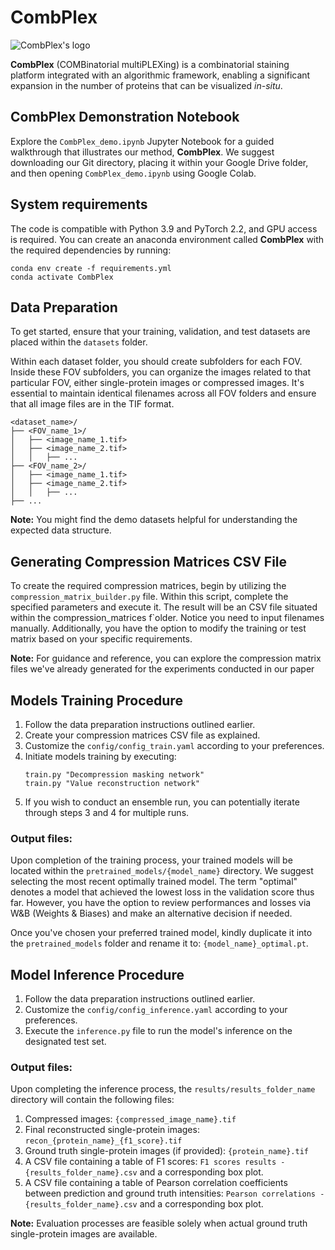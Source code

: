 # CombPlex

![CombPlex's logo](https://github.com/liorbensha/Combplex/assets/89635508/8f2ff95d-770d-4faa-8724-abfb464369da)

**CombPlex** (COMBinatorial multiPLEXing) is a combinatorial staining platform integrated with an algorithmic framework, enabling a significant expansion in the number of proteins that can be visualized *in-situ*.

## CombPlex Demonstration Notebook
Explore the `CombPlex_demo.ipynb` Jupyter Notebook for a guided walkthrough that illustrates our method, **CombPlex**. We suggest downloading our Git directory, placing it within your Google Drive folder, and then opening `CombPlex_demo.ipynb` using Google Colab.

## System requirements
The code is compatible with Python 3.9 and PyTorch 2.2, and GPU access is required.
You can create an anaconda environment called **CombPlex** with the required dependencies by running:
```
conda env create -f requirements.yml
conda activate CombPlex
```

## Data Preparation
To get started, ensure that your training, validation, and test datasets are placed within the `datasets` folder.

Within each dataset folder, you should create subfolders for each FOV. Inside these FOV subfolders, you can organize the images related to that particular FOV, either single-protein images or compressed images. It's essential to maintain identical filenames across all FOV folders and ensure that all image files are in the TIF format.
```
<dataset_name>/
├── <FOV_name_1>/
│   ├── <image_name_1.tif>
│   ├── <image_name_2.tif>
│   │   ├── ...
├── <FOV_name_2>/
│   ├── <image_name_1.tif>
│   ├── <image_name_2.tif>
│   │   ├── ...
├── ...
```
**Note:** You might find the demo datasets helpful for understanding the expected data structure.

## Generating Compression Matrices CSV File
To create the required compression matrices, begin by utilizing the `compression_matrix_builder.py` file. Within this script, complete the specified parameters and execute it. The result will be an CSV file situated within the compression_matrices f`older. Notice you need to input filenames manually. Additionally, you have the option to modify the training or test matrix based on your specific requirements.

**Note:** For guidance and reference, you can explore the compression matrix files we've already generated for the experiments conducted in our paper

## Models Training Procedure
1. Follow the data preparation instructions outlined earlier.
2. Create your compression matrices CSV file as explained.
3. Customize the `config/config_train.yaml` according to your preferences.
4. Initiate models training by executing:
    ```
    train.py "Decompression masking network"
    train.py "Value reconstruction network"
    ```
5. If you wish to conduct an ensemble run, you can potentially iterate through steps 3 and 4 for multiple runs.

### Output files:
Upon completion of the training process, your trained models will be located within the `pretrained_models/{model_name}` directory. We suggest selecting the most recent optimally trained model. The term "optimal" denotes a model that achieved the lowest loss in the validation score thus far. However, you have the option to review performances and losses via W&B (Weights & Biases) and make an alternative decision if needed.

Once you've chosen your preferred trained model, kindly duplicate it into the `pretrained_models` folder and rename it to: `{model_name}_optimal.pt`.

## Model Inference Procedure
1. Follow the data preparation instructions outlined earlier.
3. Customize the `config/config_inference.yaml` according to your preferences.
4. Execute the `inference.py` file to run the model's inference on the designated test set.

### Output files:
Upon completing the inference process, the `results/results_folder_name` directory will contain the following files:

1. Compressed images: `{compressed_image_name}.tif`
2. Final reconstructed single-protein images: `recon_{protein_name}_{f1_score}.tif`
3. Ground truth single-protein images (if provided): `{protein_name}.tif`
4. A CSV file containing a table of F1 scores: `F1 scores results - {results_folder_name}.csv` and a corresponding box plot.
5. A CSV file containing a table of Pearson correlation coefficients between prediction and ground truth intensities: `Pearson correlations - {results_folder_name}.csv` and a corresponding box plot.

**Note:** Evaluation processes are feasible solely when actual ground truth single-protein images are available.
